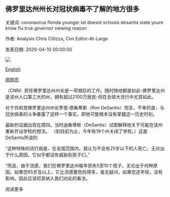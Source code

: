 ## 佛罗里达州州长对冠状病毒不了解的地方很多

关键词: coronavirus florida younger lot doesnt schools desantis state youre know flu true governor viewing reason

作者: Analysis Chris Cillizza, Cnn Editor-At-Large

发表日期: 2020-04-10 00:00:00

![](https://cdn.cnn.com/cnnnext/dam/assets/181031153309-02-ron-desantis-file-103118-super-tease.jpg)

[English](What%20the%20governor%20of%20Florida%20doesn%27t%20know%20about%20the%20coronavirus%20is%20a%20lot.md)

[原网页](https://edition.cnn.com/2020/04/10/politics/florida-ron-desantis-coronavirus/index.html)

（CNN）担任佛罗里达州州长是一项艰巨的工作。随时随地都是如此-佛罗里达州是该州人口第三大的州，拥有超过2100万居民-但在全球大流行中尤其如此。

对于共和党佛罗里达州州长罗恩·德桑蒂斯（Ron DeSantis）而言，不幸的是，与冠状病毒的斗争暴露了这样一个事实，即他可能根本没有掌握这一历史时刻。

最新的证据出现在周四，当时迪桑蒂斯（DeSantis）试图解释他关于可能在该州重新开设学校的想法。 （到目前为止，今年有19个州关闭了学校。）这是DeSantis所说的

“这种特殊的流行病是，在全国范围内，我认为不会有25岁以下的人死亡。无论出于什么原因，它似乎都没有威胁到孩子们。”

“而且，由于流感，我们在佛罗里达州每年损失5至10个孩子。无论出于何种原因，如果您65岁及以上，它比流感要危险得多，毫无疑问，如果您还年轻，没有影响，因此应该将其纳入我们对此的看法。

阅读更多